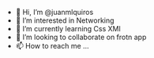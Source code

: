 - 👋 Hi, I’m @juanmlquiros
- 👀 I’m interested in Networking
- 🌱 I’m currently learning Css XMl 
- 💞️ I’m looking to collaborate on frotn app
- 📫 How to reach me ...

<!---
juanmlquiros/juanmlquiros is a ✨ special ✨ repository because its `README.md` (this file) appears on your GitHub profile.
You can click the Preview link to take a look at your changes.
--->
